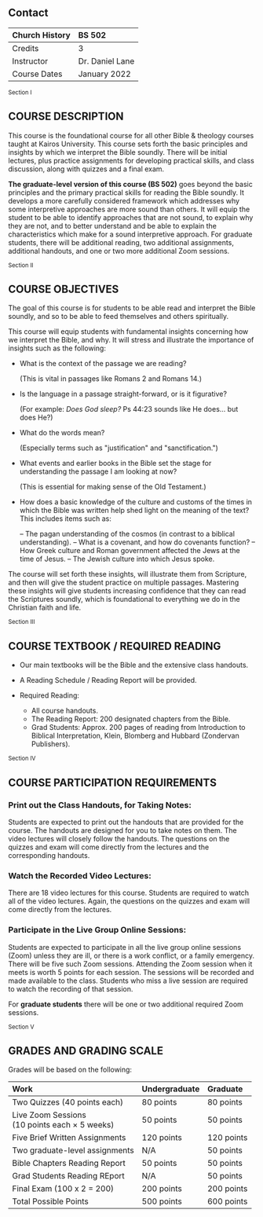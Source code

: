 ---
---

## Contact

Church History | BS 502
:---           | :---
Credits        | 3
Instructor     | Dr. Daniel Lane
Course Dates   | January 2022

<sub>Section I</sub>
## COURSE DESCRIPTION

This course is the foundational course for all other Bible &amp; theology courses taught at Kairos University.
This course sets forth the basic principles and insights by which we interpret the Bible soundly. There will
be initial lectures, plus practice assignments for developing practical skills, and class discussion, along with
quizzes and a final exam.

**The graduate-level version of this course (BS 502)** goes beyond the basic principles and the primary
practical skills for reading the Bible soundly. It develops a more carefully considered framework which
addresses why some interpretive approaches are more sound than others. It will equip the student to be
able to identify approaches that are not sound, to explain why they are not, and to better understand and be
able to explain the characteristics which make for a sound interpretive approach. For graduate students,
there will be additional reading, two additional assignments, additional handouts, and one or two more
additional Zoom sessions.

<sub>Section II</sub>
## COURSE OBJECTIVES

The goal of this course is for students to be able read and interpret the Bible soundly, and so to be able to
feed themselves and others spiritually.

This course will equip students with fundamental insights concerning how we interpret the Bible, and why.
It will stress and illustrate the importance of insights such as the following:

- What is the context of the passage we are reading?

  (This is vital in passages like Romans 2 and Romans 14.)

- Is the language in a passage straight-forward, or is it figurative?

  (For example: _Does God sleep?_ Ps 44:23 sounds like He does... but does He?)

- What do the words mean?

  (Especially terms such as &quot;justification&quot; and &quot;sanctification.&quot;)

- What events and earlier books in the Bible set the stage for understanding the passage I am looking at now?

  (This is essential for making sense of the Old Testament.)

- How does a basic knowledge of the culture and customs of the times in which the Bible was written
help shed light on the meaning of the text? This includes items such as:

  – The pagan understanding of the cosmos (in contrast to a biblical understanding).
  – What is a covenant, and how do covenants function?
  – How Greek culture and Roman government affected the Jews at the time of Jesus.
  – The Jewish culture into which Jesus spoke.

The course will set forth these insights, will illustrate them from Scripture, and then will give the student
practice on multiple passages. Mastering these insights will give students increasing confidence that they
can read the Scriptures soundly, which is foundational to everything we do in the Christian faith and life.

<sub>Section III</sub>
## COURSE TEXTBOOK / REQUIRED READING

- Our main textbooks will be the Bible and the extensive class handouts.

- A Reading Schedule / Reading Report will be provided.

- Required Reading:
  - All course handouts.
  - The Reading Report: 200 designated chapters from the Bible.
  - Grad Students: Approx. 200 pages of reading from Introduction to Biblical Interpretation,
    Klein, Blomberg and Hubbard (Zondervan Publishers).

<sub>Section IV</sub>
## COURSE PARTICIPATION REQUIREMENTS

### Print out the Class Handouts, for Taking Notes:

Students are expected to print out the handouts that are provided for the course. The handouts are
designed for you to take notes on them. The video lectures will closely follow the handouts. The
questions on the quizzes and exam will come directly from the lectures and the corresponding handouts.

### Watch the Recorded Video Lectures:

There are 18 video lectures for this course. Students are required to watch all of the video lectures.
Again, the questions on the quizzes and exam will come directly from the lectures.

### Participate in the Live Group Online Sessions:

Students are expected to participate in all the live group online sessions (Zoom) unless they are ill, or
there is a work conflict, or a family emergency. There will be five such Zoom sessions. Attending the
Zoom session when it meets is worth 5 points for each session. The sessions will be recorded and
made available to the class. Students who miss a live session are required to watch the recording of
that session.

For **graduate students** there will be one or two additional required Zoom sessions.

<sub>Section V</sub>
## GRADES AND GRADING SCALE

Grades will be based on the following:

Work | Undergraduate | Graduate
:--- | :--- | :---
Two Quizzes (40 points each) | 80 points | 80 points
Live Zoom Sessions<br/>(10 points each &times; 5 weeks) | 50 points | 50 points
Five Brief Written Assignments | 120 points | 120 points
Two graduate-level assignments | N/A | 50 points
Bible Chapters Reading Report | 50 points | 50 points
Grad Students Reading REport | N/A | 50 points
Final Exam (100 x 2 = 200) | 200 points | 200 points
Total Possible Points | 500 points | 600 points
